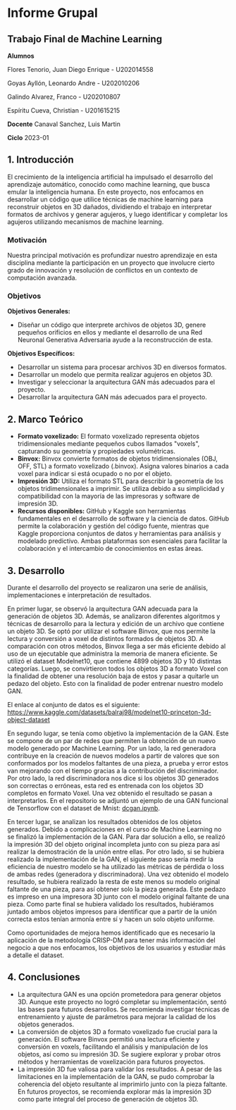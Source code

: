 # Informe Grupal 
## Trabajo Final de Machine Learning
**Alumnos**

Flores Tenorio, Juan Diego Enrique - U202014558

Goyas Ayllón, Leonardo Andre - U202010206

Galindo Alvarez, Franco - U202010807

Espíritu Cueva, Christian - U201615215

**Docente**
Canaval Sanchez, Luis Martin

**Ciclo**
2023-01

## 1. Introducción

El crecimiento de la inteligencia artificial ha impulsado el desarrollo del aprendizaje automático, conocido como machine learning, que busca emular la inteligencia humana. En este proyecto, nos enfocamos en desarrollar un código que utilice técnicas de machine learning para reconstruir objetos en 3D dañados, dividiendo el trabajo en interpretar formatos de archivos y generar agujeros, y luego identificar y completar los agujeros utilizando mecanismos de machine learning. 

### Motivación

Nuestra principal motivación es profundizar nuestro aprendizaje en esta disciplina mediante la participación en un proyecto que involucre cierto grado de innovación y resolución de conflictos en un contexto de computación avanzada.

### Objetivos

**Objetivos Generales:**
- Diseñar un código que interprete archivos de objetos 3D, genere pequeños orificios en ellos y mediante el desarrollo de una Red Neuronal Generativa Adversaria ayude a la reconstrucción de esta.

**Objetivos Específicos:**
- Desarrollar un sistema para procesar archivos 3D en diversos formatos.
- Desarrollar un modelo que permita realizar agujeros en objetos 3D.
- Investigar y seleccionar la arquitectura GAN más adecuados para el proyecto.
- Desarrollar la arquitectura GAN más adecuados para el proyecto. 


## 2. Marco Teórico

- **Formato voxelizado:** El formato voxelizado representa objetos tridimensionales mediante pequeños cubos llamados "voxels", capturando su geometría y propiedades volumétricas.
- **Binvox:** Binvox convierte formatos de objetos tridimensionales (OBJ, OFF, STL) a formato voxelizado (.binvox). Asigna valores binarios a cada voxel para indicar si está ocupado o no por el objeto.
- **Impresión 3D:** Utiliza el formato STL para describir la geometría de los objetos tridimensionales a imprimir. Se utiliza debido a su simplicidad y compatibilidad con la mayoría de las impresoras y software de impresión 3D.
- **Recursos disponibles:** GitHub y Kaggle son herramientas fundamentales en el desarrollo de software y la ciencia de datos. GitHub permite la colaboración y gestión del código fuente, mientras que Kaggle proporciona conjuntos de datos y herramientas para análisis y modelado predictivo. Ambas plataformas son esenciales para facilitar la colaboración y el intercambio de conocimientos en estas áreas.


## 3. Desarrollo

Durante el desarrollo del proyecto se realizaron una serie de análisis, implementaciones e interpretación de resultados. 

En primer lugar, se observó la arquitectura GAN adecuada para la generación de objetos 3D. Además, se analizaron diferentes algoritmos y técnicas de desarrollo para la lectura y edición de un archivo que contiene un objeto 3D. Se optó por utilizar el software Binvox, que nos permite la lectura y conversión a voxel de distintos formados de objetos 3D. A comparación con otros métodos, Binvox llega a ser más eficiente debido al uso de un ejecutable que administra la memoria de manera eficiente. Se utilizó el dataset Modelnet10, que contiene 4899 objetos 3D y 10 distintas categorías. Luego, se convirtieron todos los objetos 3D a formato Voxel con la finalidad de obtener una resolución baja de estos y pasar a quitarle un pedazo del objeto. Esto con la finalidad de poder entrenar nuestro modelo GAN.

El enlace al conjunto de datos es el siguiente: https://www.kaggle.com/datasets/balraj98/modelnet10-princeton-3d-object-dataset

En segundo lugar, se tenía como objetivo la implementación de la GAN. Este se compone de un par de redes que permiten la obtención de un nuevo modelo generado por Machine Learning. Por un lado, la red generadora contribuye en la creación de nuevos modelos a partir de valores que son conformados por los modelos faltantes de una pieza, a prueba y error estos van mejorando con el tiempo gracias a la contribución del discriminador. Por otro lado, la red discriminadora nos dice si los objetos 3D generados son correctas o erróneas, esta red es entrenada con los objetos 3D completos en formato Voxel. Una vez obtenido el resultado se pasan a interpretarlos. En el repositorio se adjuntó un ejemplo de una GAN funcional de Tensorflow con el dataset de Mnist: [dcgan.ipynb](/dcgan.ipynb).

En tercer lugar, se analizan los resultados obtenidos de los objetos generados. Debido a complicaciones en el curso de Machine Learning no se finalizó la implementación de la GAN. Para dar solución a ello, se realizó la impresión 3D del objeto original incompleta junto con su pieza para así realizar la demostración de la unión entre ellas. Por otro lado, si se hubiera realizado la implementación de la GAN, el siguiente paso sería medir la eficiencia de nuestro modelo se ha utilizado las métricas de pérdida o loss de ambas redes (generadora y discriminadora). Una vez obtenido el modelo resultado, se hubiera realizado la resta de este menos su modelo original faltante de una pieza, para así obtener solo la pieza generada. Este pedazo es impreso en una impresora 3D junto con el modelo original faltante de una pieza. Como parte final se hubiera validado los resultados, hubiéramos juntado ambos objetos impresos para identificar que a partir de la unión correcta estos tenían armonía entre sí y hacen un solo objeto uniforme.

Como oportunidades de mejora hemos identificado que es necesario la aplicación de la metodología CRISP-DM para tener más información del negocio a que nos enfocamos, los objetivos de los usuarios y estudiar más a detalle el dataset. 

## 4. Conclusiones

- La arquitectura GAN es una opción prometedora para generar objetos 3D. Aunque este proyecto no logró completar su implementación, sentó las bases para futuros desarrollos. Se recomienda investigar técnicas de entrenamiento y ajuste de parámetros para mejorar la calidad de los objetos generados.
- La conversión de objetos 3D a formato voxelizado fue crucial para la generación. El software Binvox permitió una lectura eficiente y conversión en voxels, facilitando el análisis y manipulación de los objetos, así como su impresión 3D. Se sugiere explorar y probar otros métodos y herramientas de voxelización para futuros proyectos.
- La impresión 3D fue valiosa para validar los resultados. A pesar de las limitaciones en la implementación de la GAN, se pudo comprobar la coherencia del objeto resultante al imprimirlo junto con la pieza faltante. En futuros proyectos, se recomienda explorar más la impresión 3D como parte integral del proceso de generación de objetos 3D.
